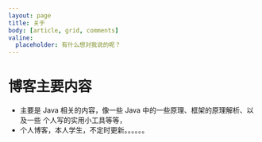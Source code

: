 ```yaml
---
layout: page
title: 关于
body: [article, grid, comments]
valine:
  placeholder: 有什么想对我说的呢？
---
```


# 博客主要内容
- 主要是 Java 相关的内容，像一些 Java 中的一些原理、框架的原理解析、以及一些 个人写的实用小工具等等，
- 个人博客，本人学生，不定时更新。。。。。。